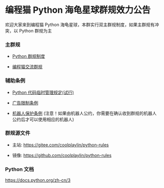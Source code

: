 # 编程猫 Python 海龟星球群规效力公告

欢迎大家来到编程猫 Python 海龟星球，本群实行双主群规制度，如果主群规有冲突，以 Python 群规为主

### 主群规

- [Python 群规制度](/policy/charter)

- [编程猫交流群规](https://codemao.yuque.com/kzbwh0/tr85mg/bcm_communityrules)

### 辅助条例

- [Python 代码临时管理规定(试行)](/policy/codePolicy)

- [广告限制条例](/policy/advertisement)

- [机器人保护条例](/policy/botProtection) (注意！如果由机器人公约，你需要在确认收到群规的机器人公约后才可以使用相应的机器人)

### 群规源文件

- 主站: https://gitee.com/coolplaylin/python-rules

- 镜像: https://github.com/coolplaylin/python-rules

### Python 文档

https://docs.python.org/zh-cn/3
